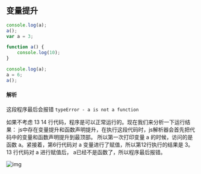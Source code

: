 ## 变量提升

```javascript
console.log(a);
a();
var a = 3;

function a() {
    console.log(10);
}

console.log(a);
a = 6;
a();
```

#### 解析
这段程序最后会报错 `typeError - a is not a function`

如果不考虑 13 14 行代码，程序是可以正常运行的。现在我们来分析一下运行结果：
js中存在变量提升和函数声明提升，在执行这段代码时，js解析器会首先把代码中的变量和函数声明提升到最顶部。
所以第一次打印变量 a 的时候，访问的是函数 a。紧接着，第6行代码对 a 变量进行了赋值，所以第12行执行的结果是 3。
13 行代码对 a 进行赋值后， a已经不是函数了，所以程序最后报错。

![img](http://note.youdao.com/yws/api/personal/file/B13E0294A0BF47ADA05BD887A2115990?method=download&shareKey=977816d34c2bf50f4a6f03ac33e46efb)
